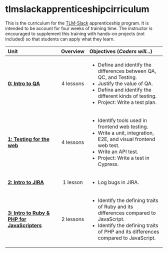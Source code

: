 # tlmslackapprenticeshipcirriculum

This is the curriculum for the [TLM-Slack](https://slackhq.com/next-chapter-a-pilot-program-aiming-to-help-formerly-incarcerated-individuals-find-work-and-succeed-in-tech) apprenticeship program. It is intended to be account for four weeks of training time. The instructor is encouraged to supplement this training with hands-on projects (not included) so that students can apply what they learn.

| Unit | Overview | Objectives (*Coders will...*)| 
|:--------|:---:|:---------|
| [**0: Intro to QA**](units/unit0) | 4 lessons| <ul><li>Define and identify the differences between QA, QC, and Testing.</li><li>Justify the value of QA.</li><li>Define and identify the different kinds of testing.</li><li>Project: Write a test plan.</li></ul>|
| [**1: Testing for the web**](units/unit1) | 4 lessons| <ul><li>Identify tools used in frontend web testing.</li><li>Write a unit, integration, E2E, and visual frontend web test.</li><li>Write an API test.</li><li>Project: Write a test in Cypress.</li></ul>|
| [**2: Intro to JIRA**](units/unit2) | 1 lesson| <ul><li>Log bugs in JIRA.</li></ul>|
| [**3: Intro to Ruby & PHP for JavaScripters**](units/unit3) | 2 lessons| <ul><li>Identify the defining traits of Ruby and its differences compared to JavaScript.</li><li>Identify the defining traits of PHP and its differences compared to JavaScript.</li></ul>|
